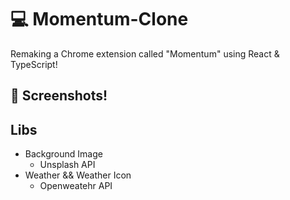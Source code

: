 # 💻 Momentum-Clone

Remaking a Chrome extension called "Momentum" using React & TypeScript!

## 📸 Screenshots!

## Libs

- Background Image
  - Unsplash API
- Weather && Weather Icon
  - Openweatehr API
